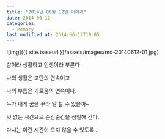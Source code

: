 ```yaml
---
title: "2014년 06월 12일 이야기"
date: 2014-06-12
categories:
  - Memory
last_modified_at: 2014-06-12T19:05
---
```


![img]({{ site.baseurl }}/assets/images/md-20140612-01.jpg)


삶이라 생활하고 인생이라 부른다 

나의 생활은 고단의 연속이고 

나의 부름은 괴로움의 연속이다. 

누가 내게 꿈을 꾸라 말 할 수 있을까~ 

덧 없는 시간으로 순간순간을 점철해 간다. 

다시는 이런 시간이 오지 않을 수 있도록...